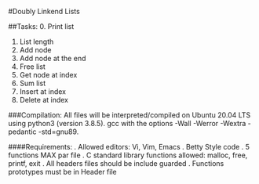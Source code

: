 #Doubly Linkend Lists

##Tasks:
0. Print list
1. List length
2. Add node
3. Add node at the end
4. Free list
5. Get node at index
6. Sum list
7. Insert at index
8. Delete at index

###Compilation:
All files will be interpreted/compiled on Ubuntu 20.04 LTS using python3 (version 3.8.5).
gcc with the options -Wall -Werror -Wextra -pedantic -std=gnu89.

####Requirements:
. Allowed editors: Vi, Vim, Emacs
. Betty Style code
. 5 functions MAX par file
. C standard library functions allowed: malloc, free, printf, exit
. All headers files should be include guarded
. Functions prototypes must be in Header file
